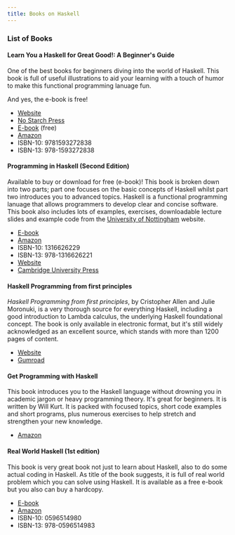 ```yaml
---
title: Books on Haskell
---
```

### List of Books
 
#### Learn You a Haskell for Great Good!: A Beginner's Guide

One of the best books for beginners diving into the world of Haskell. This book is full of useful illustrations to aid your learning with a touch of humor to make this functional programming lanuage fun.
 
 And yes, the e-book is free!
- [Website](http://learnyouahaskell.com/)
- [No Starch Press](https://nostarch.com/lyah.htm)
- [E-book](http://learnyouahaskell.com/chapters) (free)
- [Amazon](https://www.amazon.co.uk/Learn-You-Haskell-Great-Good/dp/1593272839)
- ISBN-10: 9781593272838
- ISBN-13: 978-1593272838

#### Programming in Haskell (Second Edition)

Available to buy or download for free (e-book)! This book is broken down into two parts; part one focuses on the basic concepts of Haskell whilst part two introduces you to advanced topics. Haskell is a functional programming lanuage that allows programmers to develop clear and concise software.  This book also includes lots of examples, exercises, downloadable lecture slides and example code from the [University of Nottingham](http://www.cs.nott.ac.uk/~pszgmh/pih.html) website.

- [E-book](http://www.cs.nott.ac.uk/~pszgmh/pih.html)
- [Amazon](https://www.amazon.co.uk/Programming-Haskell-Graham-Hutton/dp/1316626229)
- ISBN-10: 1316626229
- ISBN-13: 978-1316626221
- [Website](http://www.cs.nott.ac.uk/~pszgmh/pih.html)
- [Cambridge University Press](https://www.cambridge.org/es/academic/subjects/computer-science/programming-languages-and-applied-logic/programming-haskell-2nd-edition)

#### Haskell Programming from first principles
*Haskell Programming from first principles*, by Cristopher Allen and Julie Moronuki, is a very thorough source for everything Haskell, including a good introduction to Lambda calculus, the underlying Haskell foundational concept. The book is only available in electronic format, but it's still widely acknowledged as an excellent source, which stands with more than 1200 pages of content.

- [Website](http://haskellbook.com/index.html)
- [Gumroad](https://gumroad.com/l/haskellbook)

#### Get Programming with Haskell

This book introduces you to the Haskell language without drowning you in academic jargon or heavy programming theory. It's great for beginners. It is written by Will Kurt. It is packed with focused topics, short code examples and short programs, plus numerous exercises to help stretch and strengthen your new knowledge.

- [Amazon](https://www.amazon.com/Get-Programming-Haskell-Will-Kurt/dp/1617293768)

#### Real World Haskell (1st edition)

This book is very great book not just to learn about Haskell, also to do some actual coding in Haskell. As title of the book suggests, it is full of real world problem which you can solve using Haskell. It is available as a free e-book but you also can buy a hardcopy.

- [E-book](http://book.realworldhaskell.org/read/)
- [Amazon](https://www.amazon.com/gp/product/0596514980)
- ISBN-10: 0596514980
- ISBN-13: 978-0596514983 
